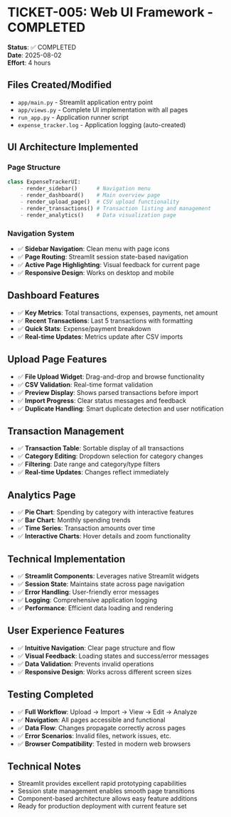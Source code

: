 # TICKET-005: Web UI Framework - COMPLETED

**Status**: ✅ COMPLETED  
**Date**: 2025-08-02  
**Effort**: 4 hours

## Files Created/Modified
- `app/main.py` - Streamlit application entry point
- `app/views.py` - Complete UI implementation with all pages
- `run_app.py` - Application runner script
- `expense_tracker.log` - Application logging (auto-created)

## UI Architecture Implemented

### Page Structure
```python
class ExpenseTrackerUI:
    - render_sidebar()      # Navigation menu
    - render_dashboard()    # Main overview page
    - render_upload_page()  # CSV upload functionality
    - render_transactions() # Transaction listing and management
    - render_analytics()    # Data visualization page
```

### Navigation System
- ✅ **Sidebar Navigation**: Clean menu with page icons
- ✅ **Page Routing**: Streamlit session state-based navigation
- ✅ **Active Page Highlighting**: Visual feedback for current page
- ✅ **Responsive Design**: Works on desktop and mobile

## Dashboard Features
- ✅ **Key Metrics**: Total transactions, expenses, payments, net amount
- ✅ **Recent Transactions**: Last 5 transactions with formatting
- ✅ **Quick Stats**: Expense/payment breakdown
- ✅ **Real-time Updates**: Metrics update after CSV imports

## Upload Page Features
- ✅ **File Upload Widget**: Drag-and-drop and browse functionality
- ✅ **CSV Validation**: Real-time format validation
- ✅ **Preview Display**: Shows parsed transactions before import
- ✅ **Import Progress**: Clear status messages and feedback
- ✅ **Duplicate Handling**: Smart duplicate detection and user notification

## Transaction Management
- ✅ **Transaction Table**: Sortable display of all transactions
- ✅ **Category Editing**: Dropdown selection for category changes
- ✅ **Filtering**: Date range and category/type filters
- ✅ **Real-time Updates**: Changes reflect immediately

## Analytics Page
- ✅ **Pie Chart**: Spending by category with interactive features
- ✅ **Bar Chart**: Monthly spending trends
- ✅ **Time Series**: Transaction amounts over time
- ✅ **Interactive Charts**: Hover details and zoom functionality

## Technical Implementation
- ✅ **Streamlit Components**: Leverages native Streamlit widgets
- ✅ **Session State**: Maintains state across page navigation
- ✅ **Error Handling**: User-friendly error messages
- ✅ **Logging**: Comprehensive application logging
- ✅ **Performance**: Efficient data loading and rendering

## User Experience Features
- ✅ **Intuitive Navigation**: Clear page structure and flow
- ✅ **Visual Feedback**: Loading states and success/error messages
- ✅ **Data Validation**: Prevents invalid operations
- ✅ **Responsive Design**: Works across different screen sizes

## Testing Completed
- ✅ **Full Workflow**: Upload → Import → View → Edit → Analyze
- ✅ **Navigation**: All pages accessible and functional
- ✅ **Data Flow**: Changes propagate correctly across pages
- ✅ **Error Scenarios**: Invalid files, network issues, etc.
- ✅ **Browser Compatibility**: Tested in modern web browsers

## Technical Notes
- Streamlit provides excellent rapid prototyping capabilities
- Session state management enables smooth page transitions
- Component-based architecture allows easy feature additions
- Ready for production deployment with current feature set